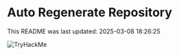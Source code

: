 # Auto Regenerate Repository

This README was last updated: 2025-03-08 18:26:25

 ![TryHackMe](https://tryhackme.com/badge/533634)